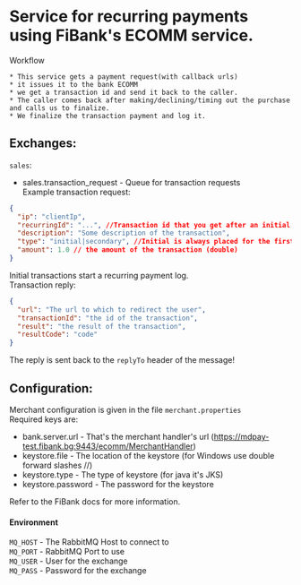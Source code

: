# Service for recurring payments using FiBank's ECOMM service.

Workflow

    * This service gets a payment request(with callback urls)
    * it issues it to the bank ECOMM
    * we get a transaction id and send it back to the caller.
    * The caller comes back after making/declining/timing out the purchase and calls us to finalize.
    * We finalize the transaction payment and log it.
         
## Exchanges:
`sales`:
- sales.transaction_request - Queue for transaction requests  
Example transaction request:
```json
{ 
  "ip": "clientIp",
  "recurringId": "...", //Transaction id that you get after an initial payment. For initial transactions this isn't required.
  "description": "Some description of the transaction",
  "type": "initial|secondary", //Initial is always placed for the first transaction.
  "amount": 1.0 // the amount of the transaction (double)
}
```
Initial transactions start a recurring payment log.  
Transaction reply:
```json
{
  "url": "The url to which to redirect the user",
  "transactionId": "the id of the transaction",
  "result": "the result of the transaction",
  "resultCode": "code"
}
```
The reply is sent back to the `replyTo` header of the message!

## Configuration:
Merchant configuration is given in the file `merchant.properties`  
Required keys are:
- bank.server.url  - That's the merchant handler's url (https://mdpay-test.fibank.bg:9443/ecomm/MerchantHandler)
- keystore.file - The location of the keystore (for Windows use double forward slashes //)
- keystore.type - The type of keystore (for java it's JKS)
- keystore.password  - The password for the keystore  

Refer to the FiBank docs for more information.

#### Environment 
`MQ_HOST` - The RabbitMQ Host to connect to  
`MQ_PORT` - RabbitMQ Port to use  
`MQ_USER` - User for the exchange  
`MQ_PASS` - Password for the exchange
